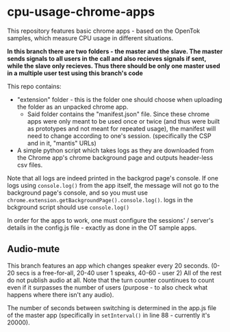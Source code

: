 # cpu-usage-chrome-apps

This repository features basic chrome apps - based on the OpenTok samples, which measure CPU usage in different situations.

**In this branch there are two folders - the master and the slave. The master sends signals to all users in the call and also recieves signals if sent, while the slave only recieves. Thus there should be only one master used in a multiple user test using this branch's code**

This repo contains:

* "extension" folder - this is the folder one should choose when uploading the folder as an unpacked chrome app.
  * Said folder contains the "manifest.json" file. Since these chrome apps were only meant to be used once or twice (and thus were built as prototypes and not meant for repeated usage), the manifest will need to change according to one's session. (specifically the CSP and in it, "mantis" URLs)
* A simple python script which takes logs as they are downloaded from the Chrome app's chrome background page and outputs header-less csv files.

Note that all logs are indeed printed in the backgrod page's console. If one logs using `console.log()` from the app itself, the message will not go to the background page's console, and so you must use `chrome.extension.getBackgroundPage().console.log()`. logs in the bckground script should use `console.log()`

In order for the apps to work, one must configure the sessions' / server's details in the config.js file - exactly as done in the OT sample apps.



## Audio-mute

This branch features an app which changes speaker every 20 seconds. (0-20 secs is a free-for-all, 20-40 user 1 speaks, 40-60 - user 2) All of the rest do not publish audio at all. Note that the turn counter countinues to count even if it surpasses the number of users (purpose - to also check what happens where there isn't any audio).

The number of seconds between switching is determined in the app.js file of the master app (specifically in `setInterval()` in line 88 - currently it's 20000).